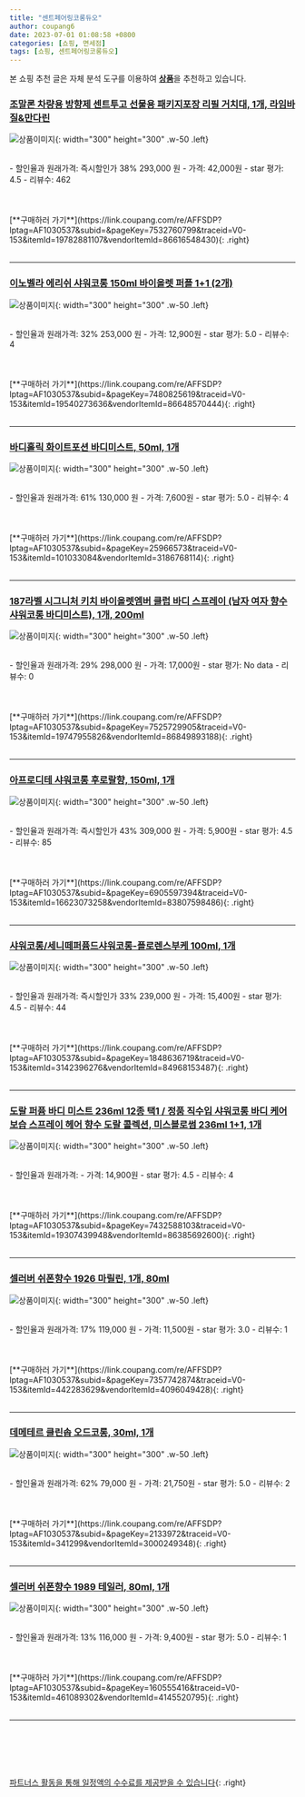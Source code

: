 ```yaml
---
title: "센트페어링코롱듀오"
author: coupang6
date: 2023-07-01 01:08:58 +0800
categories: [쇼핑, 면세점]
tags: [쇼핑, 센트페어링코롱듀오]
---
```


본 쇼핑 추천 글은 자체 분석 도구를 이용하여 [**상품**](https://link.coupang.com/a/bao1ui)을 추천하고 있습니다.

### [조말론 차량용 방향제 센트투고 선물용 패키지포장 리필 거치대, 1개, 라임바질&만다린](https://link.coupang.com/re/AFFSDP?lptag=AF1030537&subid=&pageKey=7532760799&traceid=V0-153&itemId=19782881107&vendorItemId=86616548430)

![상품이미지](https://thumbnail8.coupangcdn.com/thumbnails/remote/230x230ex/image/vendor_inventory/331e/047a5a9a825e4eef308c9957ba623ed334a9340dedfce2db6fedfb003e0c.jpg){: width="300" height="300" .w-50 .left}


<br>
- 할인율과 원래가격: 즉시할인가 38%  293,000   원
- 가격: 42,000원
- star 평가: 4.5
- 리뷰수: 462
<br>
<br>
<br>
<br>
[**구매하러 가기**](https://link.coupang.com/re/AFFSDP?lptag=AF1030537&subid=&pageKey=7532760799&traceid=V0-153&itemId=19782881107&vendorItemId=86616548430){: .right}
<br>
<br>

---

### [이노벨라 에리쉬 샤워코롱 150ml 바이올렛 퍼플 1+1 (2개)](https://link.coupang.com/re/AFFSDP?lptag=AF1030537&subid=&pageKey=7480825619&traceid=V0-153&itemId=19540273636&vendorItemId=86648570444)

![상품이미지](https://thumbnail8.coupangcdn.com/thumbnails/remote/230x230ex/image/vendor_inventory/fd84/626f8501d30b6feeba9c16db17ab1f30733f3f4b883dfa211147d7b77cb4.jpg){: width="300" height="300" .w-50 .left}


<br>
- 할인율과 원래가격: 32%  253,000   원
- 가격: 12,900원
- star 평가: 5.0
- 리뷰수: 4
<br>
<br>
<br>
<br>
[**구매하러 가기**](https://link.coupang.com/re/AFFSDP?lptag=AF1030537&subid=&pageKey=7480825619&traceid=V0-153&itemId=19540273636&vendorItemId=86648570444){: .right}
<br>
<br>

---

### [바디홀릭 화이트포션 바디미스트, 50ml, 1개](https://link.coupang.com/re/AFFSDP?lptag=AF1030537&subid=&pageKey=25966573&traceid=V0-153&itemId=101033084&vendorItemId=3186768114)

![상품이미지](https://thumbnail6.coupangcdn.com/thumbnails/remote/230x230ex/image/retail/images/2977132497846422-3eb9ba6a-0012-44af-9108-1f012df35c96.jpg){: width="300" height="300" .w-50 .left}


<br>
- 할인율과 원래가격: 61%  130,000   원
- 가격: 7,600원
- star 평가: 5.0
- 리뷰수: 4
<br>
<br>
<br>
<br>
[**구매하러 가기**](https://link.coupang.com/re/AFFSDP?lptag=AF1030537&subid=&pageKey=25966573&traceid=V0-153&itemId=101033084&vendorItemId=3186768114){: .right}
<br>
<br>

---

### [187라벨 시그니처 키치 바이올렛엠버 클럽 바디 스프레이 (남자 여자 향수 샤워코롱 바디미스트), 1개, 200ml](https://link.coupang.com/re/AFFSDP?lptag=AF1030537&subid=&pageKey=7525729905&traceid=V0-153&itemId=19747955826&vendorItemId=86849893188)

![상품이미지](https://thumbnail7.coupangcdn.com/thumbnails/remote/230x230ex/image/vendor_inventory/e82d/eedd2dbbf97ab3aee1fe52ec3096e4df5f25f944ec1d56929268cccd7d3b.jpg){: width="300" height="300" .w-50 .left}


<br>
- 할인율과 원래가격: 29%  298,000   원
- 가격: 17,000원
- star 평가: No data
- 리뷰수: 0
<br>
<br>
<br>
<br>
[**구매하러 가기**](https://link.coupang.com/re/AFFSDP?lptag=AF1030537&subid=&pageKey=7525729905&traceid=V0-153&itemId=19747955826&vendorItemId=86849893188){: .right}
<br>
<br>

---

### [아프로디테 샤워코롱 후로랄향, 150ml, 1개](https://link.coupang.com/re/AFFSDP?lptag=AF1030537&subid=&pageKey=6905597394&traceid=V0-153&itemId=16623073258&vendorItemId=83807598486)

![상품이미지](https://thumbnail10.coupangcdn.com/thumbnails/remote/230x230ex/image/vendor_inventory/ee33/34fb8521ca8915972feb9bc2ccfa896f38d35e8dde57a48bb87316de5302.jpg){: width="300" height="300" .w-50 .left}


<br>
- 할인율과 원래가격: 즉시할인가 43%  309,000   원
- 가격: 5,900원
- star 평가: 4.5
- 리뷰수: 85
<br>
<br>
<br>
<br>
[**구매하러 가기**](https://link.coupang.com/re/AFFSDP?lptag=AF1030537&subid=&pageKey=6905597394&traceid=V0-153&itemId=16623073258&vendorItemId=83807598486){: .right}
<br>
<br>

---

### [샤워코롱/세니떼퍼퓸드샤워코롱-플로렌스부케 100ml, 1개](https://link.coupang.com/re/AFFSDP?lptag=AF1030537&subid=&pageKey=1848636719&traceid=V0-153&itemId=3142396276&vendorItemId=84968153487)

![상품이미지](https://thumbnail10.coupangcdn.com/thumbnails/remote/230x230ex/image/vendor_inventory/0915/d793b489f8be8084598cdff4ec978acdf87403919c6cf78f89149dcf436c.jpeg){: width="300" height="300" .w-50 .left}


<br>
- 할인율과 원래가격: 즉시할인가 33%  239,000   원
- 가격: 15,400원
- star 평가: 4.5
- 리뷰수: 44
<br>
<br>
<br>
<br>
[**구매하러 가기**](https://link.coupang.com/re/AFFSDP?lptag=AF1030537&subid=&pageKey=1848636719&traceid=V0-153&itemId=3142396276&vendorItemId=84968153487){: .right}
<br>
<br>

---

### [도랄 퍼퓸 바디 미스트 236ml 12종 택1 / 정품 직수입 샤워코롱 바디 케어 보습 스프레이 헤어 향수 도랄 콜렉션, 미스블로썸 236ml 1+1, 1개](https://link.coupang.com/re/AFFSDP?lptag=AF1030537&subid=&pageKey=7432588103&traceid=V0-153&itemId=19307439948&vendorItemId=86385692600)

![상품이미지](https://thumbnail9.coupangcdn.com/thumbnails/remote/230x230ex/image/vendor_inventory/d898/bd4011c35f6929a2fdfd2735d8ff8c94d4dec21c09bfb04556d4847edd74.jpg){: width="300" height="300" .w-50 .left}


<br>
- 할인율과 원래가격: 
- 가격: 14,900원
- star 평가: 4.5
- 리뷰수: 4
<br>
<br>
<br>
<br>
[**구매하러 가기**](https://link.coupang.com/re/AFFSDP?lptag=AF1030537&subid=&pageKey=7432588103&traceid=V0-153&itemId=19307439948&vendorItemId=86385692600){: .right}
<br>
<br>

---

### [셀러버 쉬폰향수 1926 마릴린, 1개, 80ml](https://link.coupang.com/re/AFFSDP?lptag=AF1030537&subid=&pageKey=7357742874&traceid=V0-153&itemId=442283629&vendorItemId=4096049428)

![상품이미지](https://thumbnail10.coupangcdn.com/thumbnails/remote/230x230ex/image/retail/images/5916326131365928-c6cce043-66ae-4547-b343-7795f93ba82f.jpg){: width="300" height="300" .w-50 .left}


<br>
- 할인율과 원래가격: 17%  119,000   원
- 가격: 11,500원
- star 평가: 3.0
- 리뷰수: 1
<br>
<br>
<br>
<br>
[**구매하러 가기**](https://link.coupang.com/re/AFFSDP?lptag=AF1030537&subid=&pageKey=7357742874&traceid=V0-153&itemId=442283629&vendorItemId=4096049428){: .right}
<br>
<br>

---

### [데메테르 클린솝 오드코롱, 30ml, 1개](https://link.coupang.com/re/AFFSDP?lptag=AF1030537&subid=&pageKey=2133972&traceid=V0-153&itemId=341299&vendorItemId=3000249348)

![상품이미지](https://thumbnail8.coupangcdn.com/thumbnails/remote/230x230ex/image/product/image/vendoritem/2019/03/25/3000249348/11b73229-d8f7-4198-a693-2b176ce9e7ef.jpg){: width="300" height="300" .w-50 .left}


<br>
- 할인율과 원래가격: 62%  79,000   원
- 가격: 21,750원
- star 평가: 5.0
- 리뷰수: 2
<br>
<br>
<br>
<br>
[**구매하러 가기**](https://link.coupang.com/re/AFFSDP?lptag=AF1030537&subid=&pageKey=2133972&traceid=V0-153&itemId=341299&vendorItemId=3000249348){: .right}
<br>
<br>

---

### [셀러버 쉬폰향수 1989 테일러, 80ml, 1개](https://link.coupang.com/re/AFFSDP?lptag=AF1030537&subid=&pageKey=160555416&traceid=V0-153&itemId=461089302&vendorItemId=4145520795)

![상품이미지](https://thumbnail6.coupangcdn.com/thumbnails/remote/230x230ex/image/retail/images/2506484699508972-9931dcfe-d4a5-4792-9d44-a55dab6a0dc3.jpg){: width="300" height="300" .w-50 .left}


<br>
- 할인율과 원래가격: 13%  116,000   원
- 가격: 9,400원
- star 평가: 5.0
- 리뷰수: 1
<br>
<br>
<br>
<br>
[**구매하러 가기**](https://link.coupang.com/re/AFFSDP?lptag=AF1030537&subid=&pageKey=160555416&traceid=V0-153&itemId=461089302&vendorItemId=4145520795){: .right}
<br>
<br>

---
<br><br><br><br><br> [파트너스 활동을 통해 일정액의 수수료를 제공받을 수 있습니다](https://link.coupang.com/a/bao1ui){: .right}